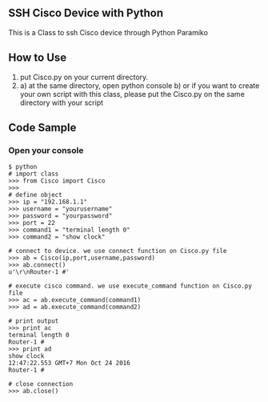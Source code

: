 ## SSH Cisco Device with Python

This is a Class to ssh Cisco device through Python Paramiko

## How to Use

1. put Cisco.py on your current directory.
2. a) at the same directory, open python console
   b) or if you want to create your own script with this class, please put the Cisco.py on the same directory with your script

## Code Sample

### Open your console

    $ python
    # import class
    >>> from Cisco import Cisco
    >>>
    # define object 
    >>> ip = "192.168.1.1"
    >>> username = "yourusername"
    >>> password = "yourpassword"
    >>> port = 22
    >>> command1 = "terminal length 0"
    >>> command2 = "show clock"
 
    # connect to device. we use connect function on Cisco.py file
    >>> ab = Cisco(ip,port,username,password)
    >>> ab.connect()
    u'\r\nRouter-1 #'
    
    # execute cisco command. we use execute_command function on Cisco.py file
    >>> ac = ab.execute_command(command1)
    >>> ad = ab.execute_command(command2)

    # print output
    >>> print ac
    terminal length 0
    Router-1 #
    >>> print ad
    show clock
    12:47:22.553 GMT+7 Mon Oct 24 2016
    Router-1 #

    # close connection
    >>> ab.close()

